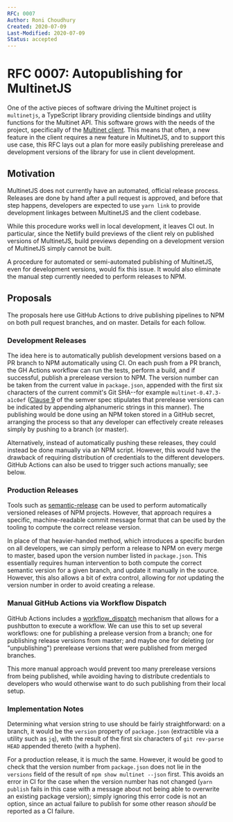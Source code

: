 ```yaml
---
RFC: 0007
Author: Roni Choudhury
Created: 2020-07-09
Last-Modified: 2020-07-09
Status: accepted
---
```


# RFC 0007: Autopublishing for MultinetJS

One of the active pieces of software driving the Multinet project is
`multinetjs`, a TypeScript library providing clientside bindings and utility
functions for the Multinet API. This software grows with the needs of the
project, specifically of the [Multinet
client](https://github.com/multinet-app/multinet-client). This means that often,
a new feature in the client requires a new feature in MultinetJS, and to support
this use case, this RFC lays out a plan for more easily publishing prerelease
and development versions of the library for use in client development.

## Motivation

MultinetJS does not currently have an automated, official release process.
Releases are done by hand after a pull request is approved, and before that step
happens, developers are expected to use `yarn link` to provide development
linkages between MultinetJS and the client codebase.

While this procedure works well in local development, it leaves CI out. In
particular, since the Netlify build previews of the client rely on published
versions of MultinetJS, build previews depending on a development version of
MultinetJS simply cannot be built.

A procedure for automated or semi-automated publishing of MultinetJS, even for
development versions, would fix this issue. It would also eliminate the manual
step currently needed to perform releases to NPM.

## Proposals

The proposals here use GitHub Actions to drive publishing pipelines to NPM on
both pull request branches, and on master. Details for each follow.

### Development Releases

The idea here is to automatically publish development versions based on a PR
branch to NPM automatically using CI. On each push from a PR branch, the GH
Actions workflow can run the tests, perform a build, and if successful, publish
a prerelease version to NPM. The version number can be taken from the current
value in `package.json`, appended with the first six characters of the current
commit's Git SHA--for example `multinet-0.47.3-a1c0ef` ([Clause
9](https://semver.org/#spec-item-9) of the semver spec stipulates that
prerelease versions can be indicated by appending alphanumeric strings in this
manner). The publishing would be done using an NPM token stored in a GitHub
secret, arranging the process so that any developer can effectively create
releases simply by pushing to a branch (or master).

Alternatively, instead of automatically pushing these releases, they could
instead be done manually via an NPM script. However, this would have the
drawback of requiring distribution of credentials to the different developers.
GitHub Actions can also be used to trigger such actions manually; see below.

### Production Releases

Tools such as
[semantic-release](https://github.com/semantic-release/semantic-release) can be
used to perform automatically versioned releases of NPM projects. However, that
approach requires a specific, machine-readable commit message format that can be
used by the tooling to compute the correct release version.

In place of that heavier-handed method, which introduces a specific burden on
all developers, we can simply perform a release to NPM on every merge to master,
based upon the version number listed in `package.json`. This essentially
requires human intervention to both compute the correct semantic version for a
given branch, and update it manually in the source. However, this also allows a
bit of extra control, allowing for *not* updating the version number in order to
avoid creating a release.

### Manual GitHub Actions via Workflow Dispatch

GitHub Actions includes a
[workflow_dispatch](https://github.blog/changelog/2020-07-06-github-actions-manual-triggers-with-workflow_dispatch/)
mechanism that allows for a pushbutton to execute a workflow. We can use this to
set up several workflows: one for publishing a prelease version from a branch;
one for publishing release versions from master; and maybe one for deleting (or
"unpublishing") prerelease versions that were published from merged branches.

This more manual approach would prevent too many prerelease versions from being
published, while avoiding having to distribute credentials to developers who
would otherwise want to do such publishing from their local setup.

### Implementation Notes

Determining what version string to use should be fairly straightforward: on a
branch, it would be the `version` property of `package.json` (extractible via a
utility such as `jq`), with the result of the first six characters of `git
rev-parse HEAD` appended thereto (with a hyphen).

For a production release, it is much the same. However, it would be good to
check that the version number from `package.json` does not lie in the `versions`
field of the result of `npm show multinet --json` first. This avoids an error in
CI for the case when the version number has not changed (`yarn publish` fails in
this case with a message about not being able to overwrite an existing package
version); simply ignoring this error code is not an option, since an actual
failure to publish for some other reason *should* be reported as a CI failure.
